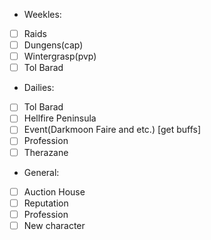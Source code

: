 - Weekles: 
- [ ] Raids
- [ ] Dungens(cap)
- [ ] Wintergrasp(pvp)
- [ ] Tol Barad

- Dailies:
- [ ] Tol Barad
- [ ] Hellfire Peninsula
- [ ] Event(Darkmoon Faire and etc.) [get buffs]
- [ ] Profession
- [ ] Therazane

- General:
- [ ] Auction House
- [ ] Reputation
- [ ] Profession
- [ ] New character